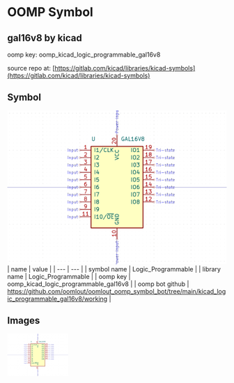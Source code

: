 # OOMP Symbol  
## gal16v8  by kicad  
  
oomp key: oomp_kicad_logic_programmable_gal16v8  
  
source repo at: [https://gitlab.com/kicad/libraries/kicad-symbols](https://gitlab.com/kicad/libraries/kicad-symbols)  
## Symbol  
  
[![working.png](working_600.png)](working.png)  
| name | value | 
| --- | --- | 
| symbol name | Logic_Programmable | 
| library name | Logic_Programmable | 
| oomp key | oomp_kicad_logic_programmable_gal16v8 | 
| oomp bot github | https://github.com/oomlout/oomlout_oomp_symbol_bot/tree/main/kicad_logic_programmable_gal16v8/working | 
## Images  
  
[![working.png](working_140.png)](working.png)  
